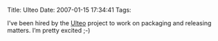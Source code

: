 Title: Ulteo
Date: 2007-01-15 17:34:41
Tags: 

I&#8217;ve been hired by the <a target="_blank" href="http://www.ulteo.com/">Ulteo</a> project to work on packaging and releasing matters. I&#8217;m pretty excited ;-)

